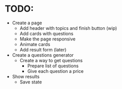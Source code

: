# TODO:
 - Create a page
    + Add header with topics and finish button (wip)
    + Add cards with questions
    + Make the page responsive
    + Animate cards
    + Add result form (later)
 - Create a questions generator
    + Create a way to get questions
        * Prepare list of questions
        * Give each question a price
 - Show results
    + Save state